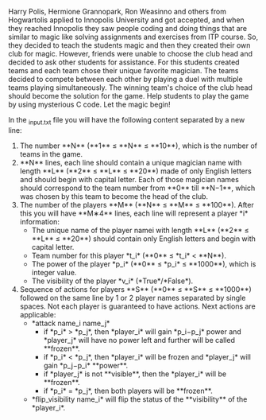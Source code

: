 Harry Polis, Hermione Grannopark, Ron Weasinno and others from Hogwartolis applied to Innopolis University and got accepted, and when they reached Innopolis they saw people coding and doing things that are similar to magic like solving assignments and exercises from ITP course. So, they decided to teach the students magic and then they created their own club for magic. However, friends were unable to choose the club head and decided to ask other students for assistance. For this students created teams and each team chose their unique favorite magician. The teams decided to compete between each other by playing a duel with multiple teams playing simultaneously. The winning team's choice of the club head should become the solution for the game. Help students to play the game by using mysterious C code. Let the magic begin!

In the <sub>input.txt</sub> file you will have the following content separated by a new line:
<ol>
<li>The number **N** (**1** ≤ **N** ≤ **10**), which is the number of teams in the game.</li>
<li>**N**  lines, each line should contain a unique magician name with length **L** (**2** ≤ **L** ≤ **20**) made of only English letters and should begin with capital letter. Each of those magician names should correspond to the team number from **0** till **N−1**, which was chosen by this team to become the head of the club.</li>
<li>The number of the players **M** (**N** ≤ **M** ≤ **100**). After this you will have **M∗4** lines, each line will represent a player *i* information:
 <ul><li>The unique name of the player namei with length **L** (**2** ≤ **L** ≤ **20**) should contain only English letters and begin with capital letter.</li>
  <li>Team number for this player *t_i* (**0** ≤ *t_i* < **N**).</li>
  <li>The power of the player *p_i* (**0** ≤ *p_i* ≤ **1000**), which is integer value.</li>
  <li>The visibility of the player *v_i* (*True*/*False*).</li>
 </ul>
 </li>
 <li>Sequence of actions for players **S** (**0** ≤ **S** ≤ **1000**) followed on the same line by 1 or 2 player names separated by single spaces. Not each player is guaranteed to have actions. Next actions are applicable:
 <ul>
  <li>*attack name_i name_j*<ul>
   <li>if *p_i* > *p_j*, then *player_i* will gain *p_i−p_j* power and *player_j* will have no power left and further will be called **frozen**.</li>
   <li>if *p_i* < *p_j*, then *player_i* will be frozen and *player_j* will gain *p_j−p_i* **power**.</li>
    <li> if *player_j* is not **visible**, then the *player_i* will be **frozen**.</li>
   <li>if *p_i* = *p_j*, then both players will be **frozen**.</li>
   </ul></li>
  <li>*flip_visibility name_i* will flip the status of the **visibility** of the *player_i*.</li>
  </ul>
 </li>
</ol>
